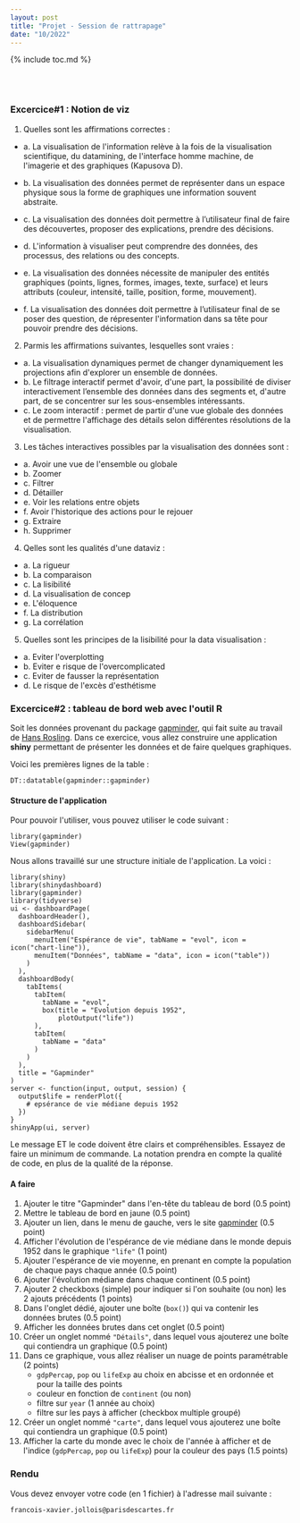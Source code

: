 ```yaml
---
layout: post
title: "Projet - Session de rattrapage"
date: "10/2022"
---
```


{% include toc.md %}


<br/><br/>

### **Excercice#1 : Notion de viz**

1. Quelles sont les affirmations correctes :

* a. La visualisation de l'information relève à la fois de la visualisation scientifique, du datamining, de l'interface homme machine, de l'imagerie et des graphiques (Kapusova D).

* b. La visualisation des données permet de représenter dans un espace physique sous la forme de graphiques une information souvent abstraite.

* c. La visualisation des données doit permettre à l’utilisateur final de faire des découvertes, proposer des explications, prendre des décisions.

* d. L'information à visualiser peut comprendre des données, des processus, des relations ou des concepts.

* e. La visualisation des données nécessite de manipuler des entités graphiques (points, lignes, formes, images, texte, surface) et leurs attributs (couleur, intensité, taille, position, forme, mouvement).

* f. La visualisation des données doit permettre à l’utilisateur final de se poser des question, de répresenter l'information dans sa tête pour pouvoir prendre des décisions.


2. Parmis les affirmations suivantes, lesquelles sont vraies :

* a. La visualisation dynamiques permet de changer dynamiquement les projections afin d'explorer un ensemble de données.
* b. Le filtrage interactif permet d'avoir, d'une part, la possibilité de diviser interactivement l’ensemble des données dans des segments et, d'autre part, de se concentrer sur les sous-ensembles intéressants.
* c. Le zoom interactif : permet de partir d'une vue globale des données et de permettre l'affichage des détails selon différentes résolutions de la visualisation.

3. Les tâches interactives possibles par la visualisation des données sont :

* a. Avoir une vue de l'ensemble ou globale
* b. Zoomer
* c. Filtrer
* d. Détailler
* e. Voir les relations entre objets
* f. Avoir l'historique des actions pour le rejouer
* g. Extraire
* h. Supprimer

4. Qelles sont les qualités d'une dataviz :

* a. La rigueur
* b. La comparaison
* c. La lisibilité
* d. La visualisation de concep
* e. L'éloquence
* f. La distribution
* g. La corrélation

5. Quelles sont les principes de la lisibilité pour la data visualisation :

* a. Eviter l'overplotting
* b. Eviter e risque de l'overcomplicated
* c. Eviter de fausser la représentation
* d. Le risque de l'excès d'esthétisme



### **Excercice#2 : tableau de bord web avec l'outil R**

Soit les données provenant du package [gapminder](https://github.com/jennybc/gapminder), qui fait suite au travail de [Hans Rosling](https://www.gapminder.org/). Dans ce exercice, vous allez construire une application **shiny** permettant de présenter les données et de faire quelques graphiques.

Voici les premières lignes de la table :

```{r data}
DT::datatable(gapminder::gapminder)
```

#### Structure de l'application

Pour pouvoir l'utiliser, vous pouvez utiliser le code suivant :

```{r use, echo = TRUE, eval = FALSE}
library(gapminder)
View(gapminder)
```

Nous allons travaillé sur une structure initiale de l'application. La voici :

```{r eval = FALSE, echo = TRUE}
library(shiny)
library(shinydashboard)
library(gapminder)
library(tidyverse)
ui <- dashboardPage(
  dashboardHeader(),
  dashboardSidebar(
    sidebarMenu(
      menuItem("Espérance de vie", tabName = "evol", icon = icon("chart-line")),
      menuItem("Données", tabName = "data", icon = icon("table"))
    )
  ),
  dashboardBody(
    tabItems(
      tabItem(
        tabName = "evol",
        box(title = "Evolution depuis 1952",
            plotOutput("life"))
      ),
      tabItem(
        tabName = "data"
      )
    )
  ),
  title = "Gapminder"
)
server <- function(input, output, session) {
  output$life = renderPlot({
    # epsérance de vie médiane depuis 1952
  })  
}
shinyApp(ui, server)
```

Le message ET le code doivent être clairs et compréhensibles. Essayez de faire un minimum de commande. La notation prendra en compte la qualité de code, en plus de la qualité de la réponse.

#### A faire

1. Ajouter le titre "Gapminder" dans l'en-tête du tableau de bord (0.5 point)
1. Mettre le tableau de bord en jaune (0.5 point)
1. Ajouter un lien, dans le menu de gauche, vers le site [gapminder](https://www.gapminder.org/) (0.5 point)
1. Afficher l'évolution de l'espérance de vie médiane dans le monde depuis 1952 dans le graphique `"life"` (1 point)
1. Ajouter l'espérance de vie moyenne, en prenant en compte la population de chaque pays chaque année (0.5 point)
1. Ajouter l'évolution médiane dans chaque continent (0.5 point)
1. Ajouter 2 checkboxs (simple) pour indiquer si l'on souhaite (ou non) les 2 ajouts précédents (1 points)
1. Dans l'onglet dédié, ajouter une boîte (`box()`) qui va contenir les données brutes (0.5 point)
1. Afficher les données brutes dans cet onglet (0.5 point)
1. Créer un onglet nommé `"Détails"`, dans lequel vous ajouterez une boîte qui contiendra un graphique (0.5 point)
1. Dans ce graphique, vous allez réaliser un nuage de points paramétrable (2 points)
    - `gdpPercap`, `pop` ou `lifeExp` au choix en abcisse et en ordonnée et pour la taille des points
    - couleur en fonction de `continent` (ou non)
    - filtre sur `year` (1 année au choix)
    - filtre sur les pays à afficher (checkbox multiple groupé)
1. Créer un onglet nommé `"carte"`, dans lequel vous ajouterez une boîte qui contiendra un graphique (0.5 point)
1. Afficher la carte du monde avec le choix de l'année à afficher et de l'indice (`gdpPercap`, `pop` ou `lifeExp`) pour la couleur des pays (1.5 points)




### **Rendu**

Vous devez envoyer votre code (en 1 fichier) à l'adresse mail suivante :

    francois-xavier.jollois@parisdescartes.fr


